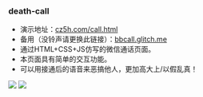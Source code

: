### death-call

- 演示地址：[cz5h.com/call.html](https://www.cz5h.com/call.html)
- 备用（没铃声请更换此链接）：[bbcall.glitch.me](https://bbcall.glitch.me)
- 通过HTML+CSS+JS仿写的微信通话页面。
- 本页面具有简单的交互功能。
- 可以用接通后的语音来恶搞他人，更加高大上/以假乱真！

![](https://cdn.jsdelivr.net/gh/TianZonglin/tuchuang/img/20200827211056.png)
![](https://cdn.jsdelivr.net/gh/TianZonglin/tuchuang/img/20200827204640.png)

